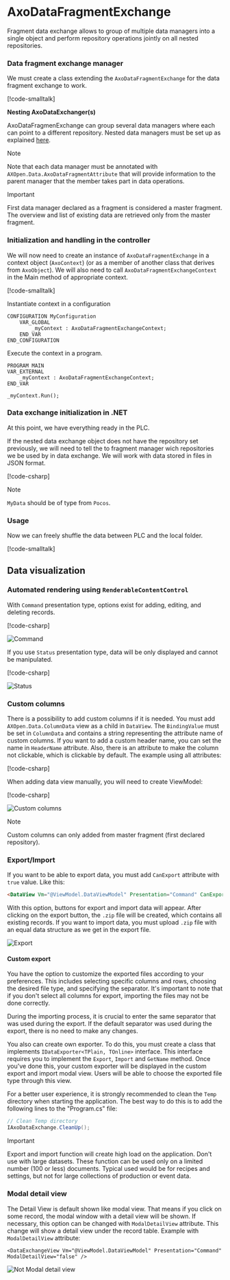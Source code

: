 # AxoDataFragmentExchange

Fragment data exchange allows to group of multiple data managers into a single object and perform repository operations jointly on all nested repositories.

### Data fragment exchange manager

We must create a class extending the `AxoDataFragmentExchange` for the data fragment exchange to work. 

[!code-smalltalk[](../../../src/integrations/ctrl/src/Examples/AXOpen.AxoData/AxoDataFragmentExchangeDocu.st?name=ProcessDataMangerDeclaration)]

**Nesting AxoDataExchanger(s)**

AxoDataFragmenExchange can group several data managers where each can point to a different repository. Nested data managers must be set up as explained [here](AxoDataExchange.md#data-exchange-manager). 

> [!NOTE]
> Note that each data manager must be annotated with `AXOpen.Data.AxoDataFragmentAttribute` that will provide information to the parent manager that the member takes part in data operations.

> [!IMPORTANT]
> First data manager declared as a fragment is considered a master fragment. The overview and list of existing data are retrieved only from the master fragment.

### Initialization and handling in the controller

We will now need to create an instance of `AxoDataFragmentExchange` in a context object (`AxoContext`) (or as a member of another class that derives from `AxoObject`). We will also need to call `AxoDataFragmentExchangeContext` in the Main method of appropriate context.

[!code-smalltalk[](../../../src/integrations/ctrl/src/Examples/AXOpen.AxoData/AxoDataFragmentExchangeDocu.st?name=ContextDeclaration)]

Instantiate context in a configuration
~~~
CONFIGURATION MyConfiguration
    VAR_GLOBAL
        _myContext : AxoDataFragmentExchangeContext;       
    END_VAR
END_CONFIGURATION
~~~

Execute the context in a program.
~~~
PROGRAM MAIN
VAR_EXTERNAL
    _myContext : AxoDataFragmentExchangeContext;
END_VAR

_myContext.Run();

~~~

### Data exchange initialization in .NET

At this point, we have everything ready in the PLC.

If the nested data exchange object does not have the repository set previously, we will need to tell the to fragment manager wich repositories we be used by in data exchange. We will work with data stored in files in JSON format.


[!code-csharp[](../../../src/integrations/src/AXOpen.Integrations.Blazor/Program.cs?name=AxoDataFragmentedExampleDocuIntialization)]

> [!NOTE]
> `MyData` should be of type from `Pocos`.


### Usage

Now we can freely shuffle the data between PLC and the local folder.

[!code-smalltalk[](../../../src/integrations/ctrl/src/Examples/AXOpen.AxoData/AxoDataFragmentExchangeDocu.st?name=UseManager)]

## Data visualization

### Automated rendering using `RenderableContentControl`

With `Command` presentation type, options exist for adding, editing, and deleting records.

[!code-csharp[](../../../src/integrations/src/AXOpen.Integrations.Blazor/Pages/DocuExamples/AxoDataFragmetsDocuExamples.razor?name=CommandView)]

![Command](~/images/Command.png)

If you use `Status` presentation type, data will be only displayed and cannot be manipulated.

[!code-csharp[](../../../src/integrations/src/AXOpen.Integrations.Blazor/Pages/DocuExamples/AxoDataFragmetsDocuExamples.razor?name=DisplayView)]

![Status](~/images/Status.png)

### Custom columns

There is a possibility to add custom columns if it is needed. You must add `AXOpen.Data.ColumnData` view as a child in `DataView`. The `BindingValue` must be set in `ColumnData` and contains a string representing the attribute name of custom columns. If you want to add a custom header name, you can set the name in `HeaderName` attribute. Also, there is an attribute to make the column not clickable, which is clickable by default. The example using all attributes:


[!code-csharp[](../../../src/integrations/src/AXOpen.Integrations.Blazor/Pages/DocuExamples/AxoDataFragmetsDocuExamples.razor?name=CustomColumns)]

When adding data view manually, you will need to create ViewModel:

[!code-csharp[](../../../src/integrations/src/AXOpen.Integrations.Blazor/Pages/DocuExamples/AxoDataFragmetsDocuExamples.razor?name=CustomColumnsCode)]


![Custom columns](~/images/CustomColumns.png)

> [!NOTE]
> Custom columns can only added from master fragment (first declared repository).

### Export/Import

If you want to be able to export data, you must add `CanExport` attribute with `true` value. Like this:

~~~ HTML
<DataView Vm="@ViewModel.DataViewModel" Presentation="Command" CanExport="true" />
~~~

With this option, buttons for export and import data will appear. After clicking on the export button, the `.zip` file will be created, which contains all existing records. If you want to import data, you must upload `.zip` file with an equal data structure as we get in the export file.

![Export](~/images/Export.png)

#### Custom export

You have the option to customize the exported files according to your preferences. This includes selecting specific columns and rows, choosing the desired file type, and specifying the separator. It's important to note that if you don't select all columns for export, importing the files may not be done correctly.

During the importing process, it is crucial to enter the same separator that was used during the export. If the default separator was used during the export, there is no need to make any changes.

You also can create own exporter. To do this, you must create a class that implements `IDataExporter<TPlain, TOnline>` interface. This interface requires you to implement the `Export`, `Import` and `GetName` method. Once you've done this, your custom exporter will be displayed in the custom export and import modal view. Users will be able to choose the exported file type through this view.

For a better user experience, it is strongly recommended to clean the `Temp` directory when starting the application. The best way to do this is to add the following lines to the "Program.cs" file:

~~~ C#
// Clean Temp directory
IAxoDataExchange.CleanUp();
~~~

> [!IMPORTANT]
> Export and import function will create high load on the application. Don't use with large datasets. These function can be used only on a limited number (100 or less) documents. Typical used would be for recipes and settings, but not for large collections of production or event data.

### Modal detail view

The Detail View is default shown like modal view. That means if you click on some record, the modal window with a detail view will be shown. If necessary, this option can be changed with `ModalDetailView` attribute. This change will show a detail view under the record table. Example with `ModalDetailView` attribute:

~~~
<DataExchangeView Vm="@ViewModel.DataViewModel" Presentation="Command" ModalDetailView="false" />
~~~

![Not Modal detail view](~/images/NotModalDetailView.png)
